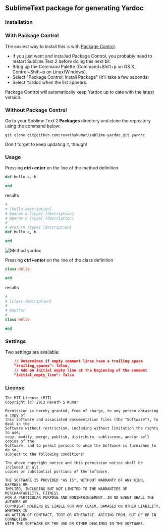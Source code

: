 ## SublimeText package for generating Yardoc

### Installation

### With Package Control
The easiest way to install this is with [Package Control](http://wbond.net/sublime\_packages/package\_control).

   * If you just went and installed Package Control, you probably need to restart Sublime Text 2    before doing this next bit.
   * Bring up the Command Palette (Command+Shift+p on OS X, Control+Shift+p on Linux/Windows).
   * Select "Package Control: Install Package" (it'll take a few seconds)
   * Select Yardoc when the list appears.

Package Control will automatically keep Yardoc up to date with the latest version.

### Without Package Control

Go to your Sublime Text 2 **Packages** directory and clone the repository using the command below:

    git clone git@github.com:revathskumar/sublime-yardoc.git yardoc

Don't forget to keep updating it, though!

### Usage

Pressing **ctrl+enter** on the line of the method definition
```ruby
def hello a, b

end
```

results

```ruby
#
# [hello description]
# @param a [type] [description]
# @param b [type] [description]
#
# @return [type] [description]
def hello a, b

end
```

![Method yardoc](https://lh6.googleusercontent.com/-C9V-e0vzDq0/UERyoS0I4oI/AAAAAAAAG48/M2cptkMfmgA/s458/123.gif)

Pressing **ctrl+enter** on the line of the class definition

```ruby
class Hello

end
```

results

```ruby
#
# [class description]
#
# @author
#
class Hello

end
```

### Settings

Two settings are available:

```json
    // Determines if empty comment lines have a trailing space
    "trailing_spaces": false,
    // Add an initial empty line at the beginning of the comment
    "initial_empty_line": false
```

### License

```
The MIT License (MIT)
Copyright (c) 2013 Revath S Kumar

Permission is hereby granted, free of charge, to any person obtaining a copy of
this software and associated documentation files (the "Software"), to deal in the
Software without restriction, including without limitation the rights to use,
copy, modify, merge, publish, distribute, sublicense, and/or sell copies of the
Software, and to permit persons to whom the Software is furnished to do so,
subject to the following conditions:

The above copyright notice and this permission notice shall be included in all
copies or substantial portions of the Software.

THE SOFTWARE IS PROVIDED "AS IS", WITHOUT WARRANTY OF ANY KIND, EXPRESS OR
IMPLIED, INCLUDING BUT NOT LIMITED TO THE WARRANTIES OF MERCHANTABILITY, FITNESS
FOR A PARTICULAR PURPOSE AND NONINFRINGEMENT. IN NO EVENT SHALL THE AUTHORS OR
COPYRIGHT HOLDERS BE LIABLE FOR ANY CLAIM, DAMAGES OR OTHER LIABILITY, WHETHER IN
AN ACTION OF CONTRACT, TORT OR OTHERWISE, ARISING FROM, OUT OF OR IN CONNECTION
WITH THE SOFTWARE OR THE USE OR OTHER DEALINGS IN THE SOFTWARE.
```
